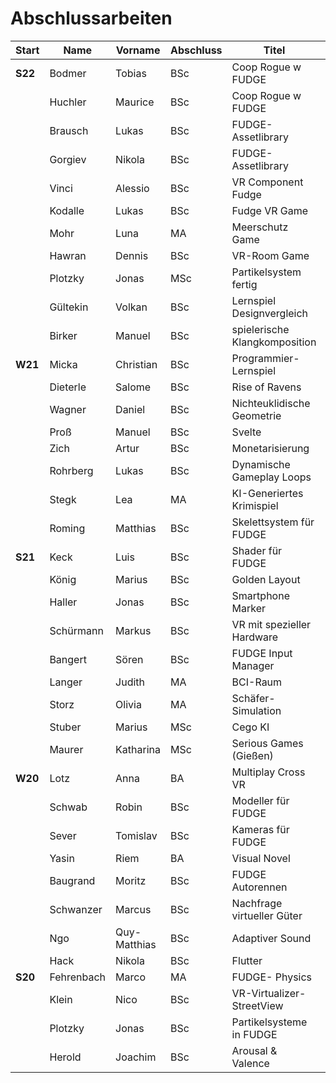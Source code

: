 # Abschlussarbeiten

| Start   | Name       | Vorname      | Abschluss | Titel                         | Z |
|---------|------------|--------------|-----------|-------------------------------|---|
| **S22** | Bodmer     | Tobias       | BSc       | Coop Rogue w FUDGE            |   |
|         | Huchler    | Maurice      | BSc       | Coop Rogue w FUDGE            |   |
|         | Brausch    | Lukas        | BSc       | FUDGE-Assetlibrary            |   |
|         | Gorgiev    | Nikola       | BSc       | FUDGE-Assetlibrary            |   |
|         | Vinci      | Alessio      | BSc       | VR Component Fudge            |   |
|         | Kodalle    | Lukas        | BSc       | Fudge VR Game                 |   |
|         | Mohr       | Luna         | MA        | Meerschutz Game               |   |
|         | Hawran     | Dennis       | BSc       | VR-Room Game                  |   |
|         | Plotzky    | Jonas        | MSc       | Partikelsystem fertig         |   |
|         | Gültekin   | Volkan       | BSc       | Lernspiel Designvergleich     | X |
|         | Birker     | Manuel       | BSc       | spielerische Klangkomposition | X |
| **W21** | Micka      | Christian    | BSc       | Programmier-Lernspiel         |   |
|         | Dieterle   | Salome       | BSc       | Rise of Ravens                |   |
|         | Wagner     | Daniel       | BSc       | Nichteuklidische Geometrie    |   |
|         | Proß       | Manuel       | BSc       | Svelte                        | X |
|         | Zich       | Artur        | BSc       | Monetarisierung               | X |
|         | Rohrberg   | Lukas        | BSc       | Dynamische Gameplay Loops     |   |
|         | Stegk      | Lea          | MA        | KI-Generiertes Krimispiel     |   |
|         | Roming     | Matthias     | BSc       | Skelettsystem für FUDGE       |   |
| **S21** | Keck       | Luis         | BSc       | Shader für FUDGE              |   |
|         | König      | Marius       | BSc       | Golden Layout                 |   |
|         | Haller     | Jonas        | BSc       | Smartphone Marker             |   |
|         | Schürmann  | Markus       | BSc       | VR mit spezieller Hardware    |   |
|         | Bangert    | Sören        | BSc       | FUDGE Input Manager           |   |
|         | Langer     | Judith       | MA        | BCI-Raum                      |   |
|         | Storz      | Olivia       | MA        | Schäfer-Simulation            |   |
|         | Stuber     | Marius       | MSc       | Cego KI                       | x |
|         | Maurer     | Katharina    | MSc       | Serious Games (Gießen)        | x |
| **W20** | Lotz       | Anna         | BA        | Multiplay Cross VR            |   |
|         | Schwab     | Robin        | BSc       | Modeller für FUDGE            |   |
|         | Sever      | Tomislav     | BSc       | Kameras für FUDGE             |   |
|         | Yasin      | Riem         | BA        | Visual Novel                  |   |
|         | Baugrand   | Moritz       | BSc       | FUDGE Autorennen              |   |
|         | Schwanzer  | Marcus       | BSc       | Nachfrage virtueller Güter    | x |
|         | Ngo        | Quy-Matthias | BSc       | Adaptiver Sound               | x |
|         | Hack       | Nikola       | BSc       | Flutter                       | x |
| **S20** | Fehrenbach | Marco        | MA        | FUDGE- Physics                |   |
|         | Klein      | Nico         | BSc       | VR-Virtualizer-StreetView     |   |
|         | Plotzky    | Jonas        | BSc       | Partikelsysteme in FUDGE      | x |
|         | Herold     | Joachim      | BSc       | Arousal & Valence             |   |

